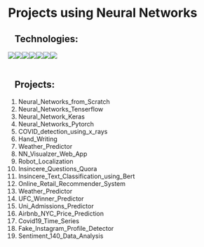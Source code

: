 # Projects using Neural Networks

<h2 style="margin-left:15px;">Technologies:</h2>

<div style="display:flex; margin: auto;">
  <img src="https://img.shields.io/badge/Python-3776AB?style=for-the-badge&logo=python&logoColor=white">
  <img src="https://img.shields.io/badge/TensorFlow-FF6F00?style=for-the-badge&logo=TensorFlow&logoColor=white">
  <img src="https://img.shields.io/badge/Keras-D00000?style=for-the-badge&logo=Keras&logoColor=white"> 
  <img src="https://img.shields.io/badge/scikit_learn-F7931E?style=for-the-badge&logo=scikit-learn&logoColor=white"> 
  <img src="https://img.shields.io/badge/Numpy-777BB4?style=for-the-badge&logo=numpy&logoColor=white">
  <img src="https://img.shields.io/badge/Pandas-2C2D72?style=for-the-badge&logo=pandas&logoColor=white"> 
  <img src="https://img.shields.io/badge/Plotly-239120?style=for-the-badge&logo=plotly&logoColor=white">   
</div>

<br>
<h2 style="margin-left:15px;">Projects:</h2>

1) Neural_Networks_from_Scratch
2) Neural_Networks_Tenserflow
3) Neural_Network_Keras
4) Neural_Networks_Pytorch
5) COVID_detection_using_x_rays
6) Hand_Writing
7) Weather_Predictor
8) NN_Visualzer_Web_App
9) Robot_Localization
10) Insincere_Questions_Quora
11) Insincere_Text_Classification_using_Bert
12) Online_Retail_Recommender_System
13) Weather_Predictor
14) UFC_Winner_Predictor
15) Uni_Admissions_Predictor
16) Airbnb_NYC_Price_Prediction 
17) Covid19_Time_Series
18) Fake_Instagram_Profile_Detector
19) Sentiment_140_Data_Analysis
